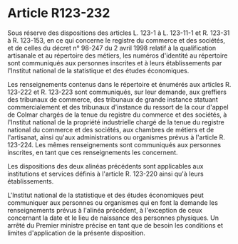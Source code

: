# Article R123-232

Sous réserve des dispositions des articles L. 123-1 à L. 123-11-1 et R. 123-31 à R. 123-153, en ce qui concerne le registre du commerce et des sociétés, et de celles du décret n° 98-247 du 2 avril 1998 relatif à la qualification artisanale et au répertoire des métiers, les numéros d'identité au répertoire sont communiqués aux personnes inscrites et à leurs établissements par l'Institut national de la statistique et des études économiques.

Les renseignements contenus dans le répertoire et énumérés aux articles R. 123-222 et R. 123-223 sont communiqués, sur leur demande, aux greffiers des tribunaux de commerce, des tribunaux de grande instance statuant commercialement et des tribunaux d'instance du ressort de la cour d'appel de Colmar chargés de la tenue du registre du commerce et des sociétés, à l'Institut national de la propriété industrielle chargé de la tenue du registre national du commerce et des sociétés, aux chambres de métiers et de l'artisanat, ainsi qu'aux administrations ou organismes prévus à l'article R. 123-224. Les mêmes renseignements sont communiqués aux personnes inscrites, en tant que ces renseignements les concernent.

Les dispositions des deux alinéas précédents sont applicables aux institutions et services définis à l'article R. 123-220 ainsi qu'à leurs établissements.

L'Institut national de la statistique et des études économiques peut communiquer aux personnes ou organismes qui en font la demande les renseignements prévus à l'alinéa précédent, à l'exception de ceux concernant la date et le lieu de naissance des personnes physiques. Un arrêté du Premier ministre précise en tant que de besoin les conditions et limites d'application de la présente disposition.
